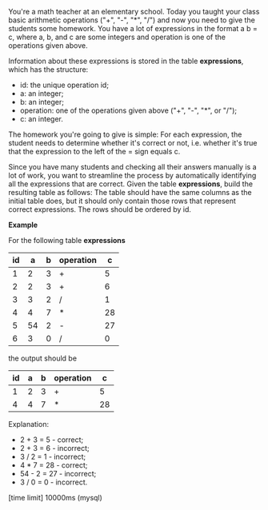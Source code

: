 You're a math teacher at an elementary school. Today you taught your class basic arithmetic operations ("+", "-", "*", "/") and now you need to give the students some homework. You have a lot of expressions in the format a <operation> b = c, where a, b, and c are some integers and operation is one of the operations given above.

Information about these expressions is stored in the table __expressions__, which has the structure:

* id: the unique operation id;
* a: an integer;
* b: an integer;
* operation: one of the operations given above ("+", "-", "*", or "/");
* c: an integer.

The homework you're going to give is simple: For each expression, the student needs to determine whether it's correct or not, i.e. whether it's true that the expression to the left of the = sign equals c.

Since you have many students and checking all their answers manually is a lot of work, you want to streamline the process by automatically identifying all the expressions that are correct. Given the table __expressions__, build the resulting table as follows: The table should have the same columns as the initial table does, but it should only contain those rows that represent correct expressions. The rows should be ordered by id.

__Example__

For the following table __expressions__

|id|	a|	b|	operation|	c|
|---|---|---|---|---|
|1|	2|	3|	+|	5|
|2|	2|	3|	+|	6|
|3|	3|	2|	/|	1|
|4|	4|	7|	*|	28|
|5|	54|	2|	-|	27|
|6|	3|	0|	/|	0|

the output should be

|id|	a|	b|	operation|	c|
|---|---|---|---|---|
|1|	2|	3|	+|	5|
|4|	4|	7|	*|	28|

Explanation:

* 2 + 3 = 5 - correct;
* 2 + 3 = 6 - incorrect;
* 3 / 2 = 1 - incorrect;
* 4 * 7 = 28 - correct;
* 54 - 2 = 27 - incorrect;
* 3 / 0 = 0 - incorrect.

[time limit] 10000ms (mysql)
